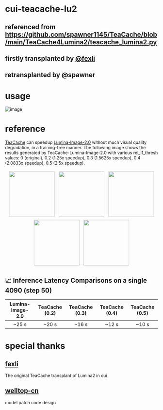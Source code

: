 # cui-teacache-lu2
## referenced from https://github.com/spawner1145/TeaCache/blob/main/TeaCache4Lumina2/teacache_lumina2.py
## firstly transplanted by [@fexli](https://github.com/fexli)
## retransplanted by @spawner
# usage
![image](https://github.com/user-attachments/assets/e4fb8f9f-656e-49ce-9ef9-52827f728bdf)

# reference
[TeaCache](https://github.com/LiewFeng/TeaCache) can speedup [Lumina-Image-2.0](https://github.com/Alpha-VLLM/Lumina-Image-2.0) without much visual quality degradation, in a training-free manner. The following image shows the results generated by TeaCache-Lumina-Image-2.0 with various rel_l1_thresh values: 0 (original), 0.2 (1.25x speedup), 0.3 (1.5625x speedup), 0.4 (2.0833x speedup), 0.5 (2.5x speedup).

<p align="center">
    <img src="https://github.com/user-attachments/assets/d2c87b99-e4ac-4407-809a-caf9750f41ef" width="150" style="margin: 5px;">
    <img src="https://github.com/user-attachments/assets/411ff763-9c31-438d-8a9b-3ec5c88f6c27" width="150" style="margin: 5px;">
    <img src="https://github.com/user-attachments/assets/e57dfb60-a07f-4e17-837e-e46a69d8b9c0" width="150" style="margin: 5px;">
    <img src="https://github.com/user-attachments/assets/6e3184fe-e31a-452c-a447-48d4b74fcc10" width="150" style="margin: 5px;">
    <img src="https://github.com/user-attachments/assets/d6a52c4c-bd22-45c0-9f40-00a2daa85fc8" width="150" style="margin: 5px;">
</p>

## 📈 Inference Latency Comparisons on a single 4090 (step 50)


|      Lumina-Image-2.0      |        TeaCache (0.2)       |    TeaCache (0.3)    |     TeaCache (0.4)    |     TeaCache (0.5)    |
|:-------------------------:|:---------------------------:|:--------------------:|:---------------------:|:---------------------:|
|         ~25 s             |        ~20 s                |     ~16 s            |       ~12 s             |       ~10 s             |

# special thanks
## [fexli](https://github.com/fexli)
The original TeaCache transplant of Lumina2 in cui

## [welltop-cn](https://github.com/welltop-cn/ComfyUI-TeaCache)
model patch code design

